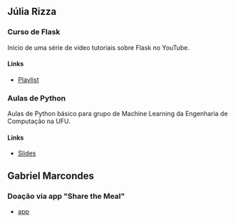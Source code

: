 ## Júlia Rizza
### Curso de Flask
Início de uma série de vídeo tutoriais sobre Flask no YouTube.
#### Links
* [Playlist](https://www.youtube.com/watch?v=r40pC9kyoj0&list=PL3BqW_m3m6a05ALSBW02qDXmfDKIip2KX)

### Aulas de Python
Aulas de Python básico para grupo de Machine Learning da Engenharia de Computação na UFU.
#### Links
* [Slides](http://slides.com/juliarizza)


## Gabriel Marcondes
### Doação via app "Share the Meal"
* [app](https://sharethemeal.org/en/index.html)
